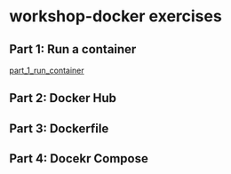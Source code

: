 # workshop-docker exercises

## Part 1: Run a container
[part_1_run_container](part_1_run_container)
## Part 2: Docker Hub
## Part 3: Dockerfile
## Part 4: Docekr Compose

